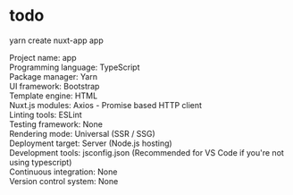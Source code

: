 # todo

yarn create nuxt-app app  

Project name: app  
Programming language: TypeScript  
Package manager: Yarn  
UI framework: Bootstrap  
Template engine: HTML  
Nuxt.js modules: Axios - Promise based HTTP client  
Linting tools: ESLint  
Testing framework: None  
Rendering mode: Universal (SSR / SSG)  
Deployment target: Server (Node.js hosting)  
Development tools: jsconfig.json (Recommended for VS Code if you're not using typescript)  
Continuous integration: None  
Version control system: None  
